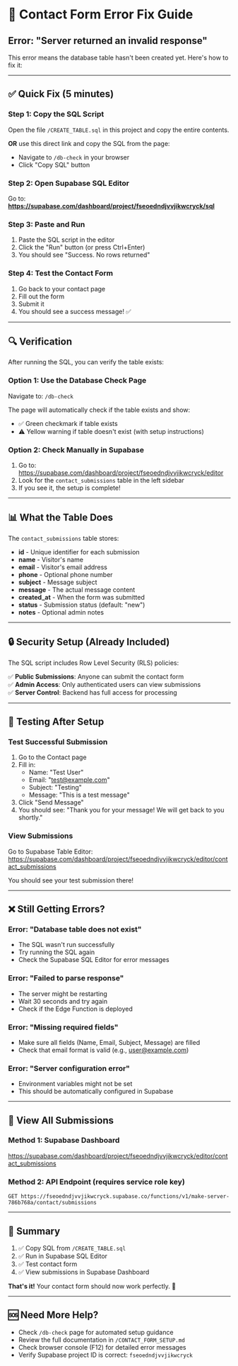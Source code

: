 # 🔧 Contact Form Error Fix Guide

## Error: "Server returned an invalid response"

This error means the database table hasn't been created yet. Here's how to fix it:

---

## ✅ Quick Fix (5 minutes)

### Step 1: Copy the SQL Script
Open the file `/CREATE_TABLE.sql` in this project and copy the entire contents.

**OR** use this direct link and copy the SQL from the page:
- Navigate to `/db-check` in your browser
- Click "Copy SQL" button

### Step 2: Open Supabase SQL Editor
Go to: **https://supabase.com/dashboard/project/fseoedndjvvjikwcryck/sql**

### Step 3: Paste and Run
1. Paste the SQL script in the editor
2. Click the "Run" button (or press Ctrl+Enter)
3. You should see "Success. No rows returned"

### Step 4: Test the Contact Form
1. Go back to your contact page
2. Fill out the form
3. Submit it
4. You should see a success message! ✅

---

## 🔍 Verification

After running the SQL, you can verify the table exists:

### Option 1: Use the Database Check Page
Navigate to: `/db-check`

The page will automatically check if the table exists and show:
- ✅ Green checkmark if table exists
- ⚠️ Yellow warning if table doesn't exist (with setup instructions)

### Option 2: Check Manually in Supabase
1. Go to: https://supabase.com/dashboard/project/fseoedndjvvjikwcryck/editor
2. Look for the `contact_submissions` table in the left sidebar
3. If you see it, the setup is complete!

---

## 📊 What the Table Does

The `contact_submissions` table stores:
- **id** - Unique identifier for each submission
- **name** - Visitor's name
- **email** - Visitor's email address
- **phone** - Optional phone number
- **subject** - Message subject
- **message** - The actual message content
- **created_at** - When the form was submitted
- **status** - Submission status (default: "new")
- **notes** - Optional admin notes

---

## 🔒 Security Setup (Already Included)

The SQL script includes Row Level Security (RLS) policies:

✅ **Public Submissions**: Anyone can submit the contact form  
✅ **Admin Access**: Only authenticated users can view submissions  
✅ **Server Control**: Backend has full access for processing  

---

## 🧪 Testing After Setup

### Test Successful Submission
1. Go to the Contact page
2. Fill in:
   - Name: "Test User"
   - Email: "test@example.com"
   - Subject: "Testing"
   - Message: "This is a test message"
3. Click "Send Message"
4. You should see: "Thank you for your message! We will get back to you shortly."

### View Submissions
Go to Supabase Table Editor:
https://supabase.com/dashboard/project/fseoedndjvvjikwcryck/editor/contact_submissions

You should see your test submission there!

---

## ❌ Still Getting Errors?

### Error: "Database table does not exist"
- The SQL wasn't run successfully
- Try running the SQL again
- Check the Supabase SQL Editor for error messages

### Error: "Failed to parse response"
- The server might be restarting
- Wait 30 seconds and try again
- Check if the Edge Function is deployed

### Error: "Missing required fields"
- Make sure all fields (Name, Email, Subject, Message) are filled
- Check that email format is valid (e.g., user@example.com)

### Error: "Server configuration error"
- Environment variables might not be set
- This should be automatically configured in Supabase

---

## 📝 View All Submissions

### Method 1: Supabase Dashboard
https://supabase.com/dashboard/project/fseoedndjvvjikwcryck/editor/contact_submissions

### Method 2: API Endpoint (requires service role key)
```
GET https://fseoedndjvvjikwcryck.supabase.co/functions/v1/make-server-786b768a/contact/submissions
```

---

## 🎯 Summary

1. ✅ Copy SQL from `/CREATE_TABLE.sql`
2. ✅ Run in Supabase SQL Editor
3. ✅ Test contact form
4. ✅ View submissions in Supabase Dashboard

**That's it!** Your contact form should now work perfectly. 🎉

---

## 🆘 Need More Help?

- Check `/db-check` page for automated setup guidance
- Review the full documentation in `/CONTACT_FORM_SETUP.md`
- Check browser console (F12) for detailed error messages
- Verify Supabase project ID is correct: `fseoedndjvvjikwcryck`
